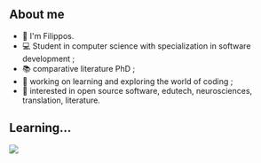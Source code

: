 ## About me

* 👋 I'm Filippos.
* 💻 Student in computer science with specialization in software development ;
* 📚 comparative literature PhD ;
* 🔭 working on learning and exploring the world of coding ;
* 🧐 interested in open source software, edutech, neurosciences, translation, literature.

## Learning...
<p>
  <a href="https://skillicons.dev">
    <img src="https://skillicons.dev/icons?i=py,java,cs,js,php,html,css,mysql,postgres,mongodb,git,wordpress,debian" />
  </a>
</p>
